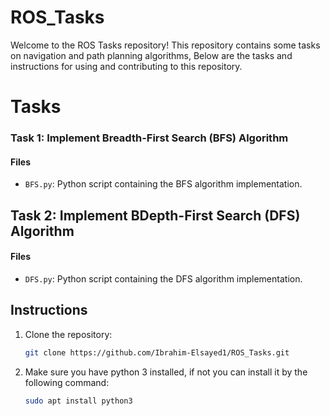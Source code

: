 # ROS_Tasks

Welcome to the ROS Tasks repository! This repository contains some tasks on navigation and path planning algorithms, Below are the tasks and instructions for using and contributing to this repository.

# Tasks

### Task 1: Implement Breadth-First Search (BFS) Algorithm

#### Files

- `BFS.py`: Python script containing the BFS algorithm implementation.

## Task 2: Implement BDepth-First Search (DFS) Algorithm 

#### Files

- `DFS.py`: Python script containing the DFS algorithm implementation.

## Instructions
1. Clone the repository:

   ```bash
   git clone https://github.com/Ibrahim-Elsayed1/ROS_Tasks.git
   ```

2. Make sure you have python 3 installed, if not you can install it by the following command:

    ```bash
   sudo apt install python3
   ```

